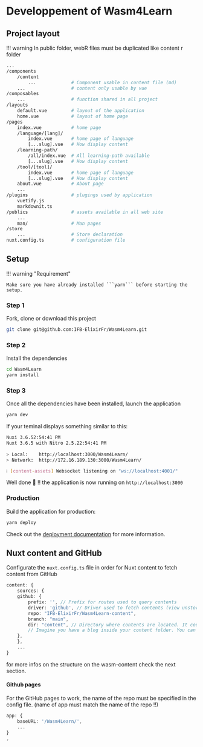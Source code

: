 # Developpement of Wasm4Learn

## Project layout

!!! warning
    In public folder, webR files must be duplicated like content r folder

```bash
...
/components
    /content
        ...             # Component usable in content file (md)
    ...                 # content only usable by vue
/composables
    ...                 # function shared in all project
/layouts
    default.vue         # layout of the application
    home.vue            # layout of home page
/pages
    index.vue           # home page
    /language/[lang]/
        index.vue       # home page of language
        [...slug].vue   # How display content
    /learning-path/
        /all/index.vue  # All learning-path available
        [...slug].vue   # How display content
    /tool/[tool]/
        index.vue       # home page of language
        [...slug].vue   # How display content
    about.vue           # About page
    ... 
/plugins                # plugings used by application
    vuetify.js
    markdownit.ts
/publics                # assets available in all web site
    ...
    man/                # Man pages 
/store
    ...                 # Store declaration
nuxt.config.ts          # configuration file
```

## Setup

!!! warning "Requirement"

    Make sure you have already installed ```yarn``` before starting the setup.


### Step 1

Fork, clone or download this project

```bash
git clone git@github.com:IFB-ElixirFr/Wasm4Learn.git
```

### Step 2
Install the dependencies

```bash
cd Wasm4Learn
yarn install
```

### Step 3
Once all the dependencies have been installed, launch the application

```bash
yarn dev
```

If your teminal displays something similar to this:

```bash
Nuxi 3.6.52:54:41 PM
Nuxt 3.6.5 with Nitro 2.5.22:54:41 PM
                                                                                                                                                                                2:54:42 PM
> Local:    http://localhost:3000/Wasm4Learn/ 
> Network:  http://172.16.189.130:3000/Wasm4Learn/

ℹ [content-assets] Websocket listening on "ws://localhost:4001/"   
```

Well done 🥳 !!
the application is now running on `http://localhost:3000` 

### Production

Build the application for production:

```bash
yarn deploy
```
Check out the [deployment documentation](https://nuxt.com/docs/getting-started/deployment) for more information.

## Nuxt content and GitHub

Configurate the ```nuxt.config.ts``` file in order for Nuxt content to fetch content from GitHub

```ts
content: {
    sources: {
    github: {
        prefix: '', // Prefix for routes used to query contents
        driver: 'github', // Driver used to fetch contents (view unstorage documentation)
        repo: "IFB-ElixirFr/Wasm4Learn-content",
        branch: "main",
        dir: "content", // Directory where contents are located. It could be a subdirectory of the repository.
        // Imagine you have a blog inside your content folder. You can set this option to `content/blog` with the prefix option to `/blog` to avoid conflicts with local files.
    },
    },
    ...
}
```

for more infos on the structure on the wasm-content check the next section.


#### Github pages

For the GitHub pages to work, the name of the repo must be specified in the config file. (name of app must match the name of the repo !!)

```ts
app: {
    baseURL: '/Wasm4Learn/',
    ...
}
,
```
